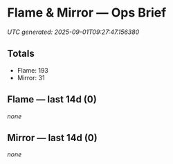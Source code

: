 # Flame & Mirror — Ops Brief
_UTC generated: 2025-09-01T09:27:47.156380_

## Totals
- Flame:  193
- Mirror: 31

## Flame — last 14d (0)
_none_

## Mirror — last 14d (0)
_none_